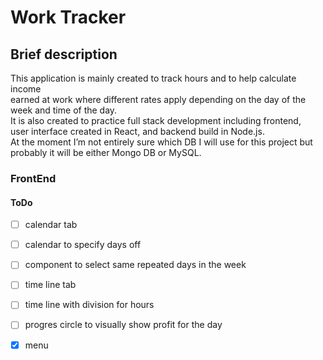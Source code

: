 # Work Tracker

## Brief description

This application is mainly created to track hours and to help calculate income\
earned at work where different rates apply depending on the day of the week and time of the day.\
It is also created to practice full stack development including frontend,\
user interface created in React, and backend build in Node.js.\
At the moment I’m not entirely sure which DB I will use for this project but\
probably it will be either Mongo DB or MySQL.

### FrontEnd 

#### ToDo

- [ ] calendar tab
- [ ] calendar to specify days off
- [ ] component to select same repeated days in the week
- [ ] time line tab
- [ ] time line with division for hours
- [ ] progres circle to visually show profit for the day
- [x] menu



